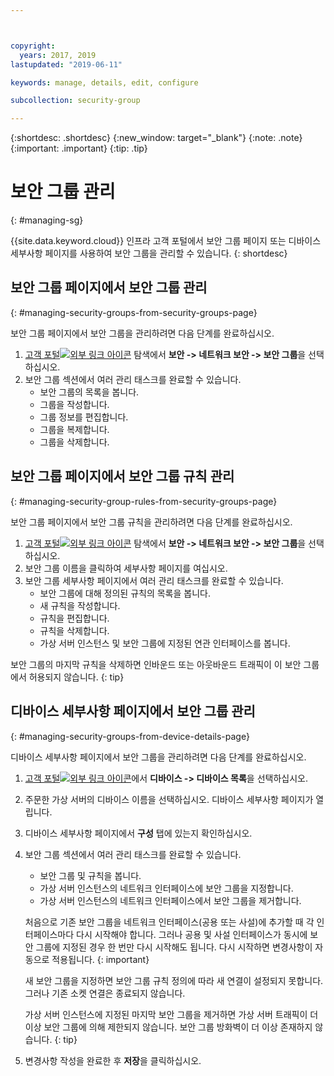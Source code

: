 ```yaml
---



copyright:
  years: 2017, 2019
lastupdated: "2019-06-11"

keywords: manage, details, edit, configure

subcollection: security-group

---
```


{:shortdesc: .shortdesc}
{:new_window: target="_blank"}
{:note: .note}
{:important: .important}
{:tip: .tip}

# 보안 그룹 관리
{: #managing-sg}

{{site.data.keyword.cloud}} 인프라 고객 포털에서 보안 그룹 페이지 또는 디바이스 세부사항 페이지를 사용하여 보안 그룹을 관리할 수 있습니다.
{: shortdesc}

## 보안 그룹 페이지에서 보안 그룹 관리
{: #managing-security-groups-from-security-groups-page}

보안 그룹 페이지에서 보안 그룹을 관리하려면 다음 단계를 완료하십시오.

1. [고객 포털![외부 링크 아이콘](../../icons/launch-glyph.svg "외부 링크 아이콘")](https://cloud.ibm.com/classic) 탐색에서 **보안 -> 네트워크 보안 -> 보안 그룹**을 선택하십시오. 
2. 보안 그룹 섹션에서 여러 관리 태스크를 완료할 수 있습니다.
     * 보안 그룹의 목록을 봅니다.
     * 그룹을 작성합니다.
     * 그룹 정보를 편집합니다.
     * 그룹을 복제합니다.
     * 그룹을 삭제합니다.

## 보안 그룹 페이지에서 보안 그룹 규칙 관리
{: #managing-security-group-rules-from-security-groups-page}

보안 그룹 페이지에서 보안 그룹 규칙을 관리하려면 다음 단계를 완료하십시오.

1. [고객 포털![외부 링크 아이콘](../../icons/launch-glyph.svg "외부 링크 아이콘")](https://cloud.ibm.com/classic) 탐색에서 **보안 -> 네트워크 보안 -> 보안 그룹**을 선택하십시오. 
2. 보안 그룹 이름을 클릭하여 세부사항 페이지를 여십시오.
3. 보안 그룹 세부사항 페이지에서 여러 관리 태스크를 완료할 수 있습니다.
     * 보안 그룹에 대해 정의된 규칙의 목록을 봅니다.
     * 새 규칙을 작성합니다.
     * 규칙을 편집합니다.
     * 규칙을 삭제합니다.
     * 가상 서버 인스턴스 및 보안 그룹에 지정된 연관 인터페이스를 봅니다.

보안 그룹의 마지막 규칙을 삭제하면 인바운드 또는 아웃바운드 트래픽이 이 보안 그룹에서 허용되지 않습니다.
{: tip}

## 디바이스 세부사항 페이지에서 보안 그룹 관리
{: #managing-security-groups-from-device-details-page}

디바이스 세부사항 페이지에서 보안 그룹을 관리하려면 다음 단계를 완료하십시오.

1. [고객 포털![외부 링크 아이콘](../../icons/launch-glyph.svg "외부 링크 아이콘")](https://cloud.ibm.com/classic)에서 **디바이스 -> 디바이스 목록**을 선택하십시오. 
2. 주문한 가상 서버의 디바이스 이름을 선택하십시오. 디바이스 세부사항 페이지가 열립니다.
3. 디바이스 세부사항 페이지에서 **구성** 탭에 있는지 확인하십시오.
4. 보안 그룹 섹션에서 여러 관리 태스크를 완료할 수 있습니다.
     * 보안 그룹 및 규칙을 봅니다.
     * 가상 서버 인스턴스의 네트워크 인터페이스에 보안 그룹을 지정합니다.
     * 가상 서버 인스턴스의 네트워크 인터페이스에서 보안 그룹을 제거합니다.

     처음으로 기존 보안 그룹을 네트워크 인터페이스(공용 또는 사설)에 추가할 때 각 인터페이스마다 다시 시작해야 합니다.  그러나 공용 및 사설 인터페이스가 동시에 보안 그룹에 지정된 경우 한 번만 다시 시작해도 됩니다.  다시 시작하면 변경사항이 자동으로 적용됩니다.
     {: important}

     새 보안 그룹을 지정하면 보안 그룹 규칙 정의에 따라 새 연결이 설정되지 못합니다. 그러나 기존 소켓 연결은 종료되지 않습니다.

     가상 서버 인스턴스에 지정된 마지막 보안 그룹을 제거하면 가상 서버 트래픽이 더 이상 보안 그룹에 의해 제한되지 않습니다. 보안 그룹 방화벽이 더 이상 존재하지 않습니다.
     {: tip}

6. 변경사항 작성을 완료한 후 **저장**을 클릭하십시오.
